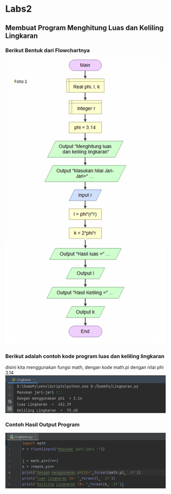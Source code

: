 # Labs2
## Membuat Program Menghitung Luas dan Keliling Lingkaran

### Berikut Bentuk dari Flowchartnya
![Gambar](ss/ss.png)
### Berikut adalah contoh kode program luas dan keliling lingkaran
disini kita menggunakan fungsi math, dengan kode math.pi dengan nilai phi 3.14
![Gambar](ss/ss4.png)
### Contoh Hasil Output Program

![Gambar](ss/ss5.png)